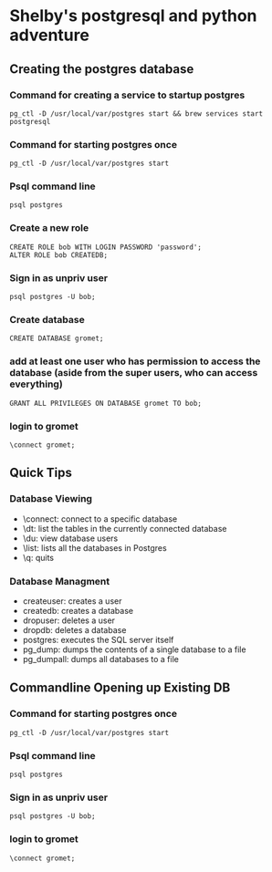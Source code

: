 # Shelby's postgresql and python adventure

## Creating the postgres database
 
### Command for creating a service to startup postgres
```
pg_ctl -D /usr/local/var/postgres start && brew services start postgresql
```

### Command for starting postgres once
```
pg_ctl -D /usr/local/var/postgres start
```
 
### Psql command line
```
psql postgres
```
 
### Create a new role
```
CREATE ROLE bob WITH LOGIN PASSWORD 'password';
ALTER ROLE bob CREATEDB;
```
 
### Sign in as unpriv user
```
psql postgres -U bob;
```
 
### Create database
```
CREATE DATABASE gromet;
```
 
### add at least one user who has permission to access the database (aside from the super users, who can access everything)
```
GRANT ALL PRIVILEGES ON DATABASE gromet TO bob;
```
 
### login to gromet
```
\connect gromet;
```


## Quick Tips


### Database Viewing
* \connect: connect to a specific database
* \dt: list the tables in the currently connected database
* \du: view database users
* \list: lists all the databases in Postgres
* \q: quits

### Database Managment
* createuser: creates a user
* createdb: creates a database
* dropuser: deletes a user
* dropdb: deletes a database
* postgres: executes the SQL server itself
* pg_dump: dumps the contents of a single database to a file
* pg_dumpall: dumps all databases to a file
 

## Commandline Opening up Existing DB

### Command for starting postgres once
```
pg_ctl -D /usr/local/var/postgres start
```
 
### Psql command line
```
psql postgres
```
### Sign in as unpriv user
```
psql postgres -U bob;
```

### login to gromet
```
\connect gromet;
```